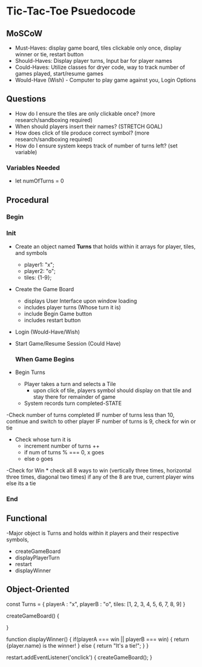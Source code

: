 # Tic-Tac-Toe Psuedocode

## MoSCoW

  * Must-Haves: display game board, tiles clickable only once, display winner or tie, restart button
  * Should-Haves: Display player turns, Input bar for player names
  * Could-Haves: Utilize classes for dryer code, way to track number of games played, start/resume games
  * Would-Have (Wish) - Computer to play game against you, Login Options

## Questions
  - How do I ensure the tiles are only clickable once? (more research/sandboxing required)
  - When should players insert their names? (STRETCH GOAL)
  - How does click of tile produce correct symbol? (more research/sandboxing required)
  - How do I ensure system keeps track of number of turns left? (set variable)

### Variables Needed
  - let numOfTurns = 0


## Procedural

### Begin
### Init

  - Create an object named **Turns** that holds within it arrays for player, tiles, and symbols
    * player1: "x";
    * player2: "o";
    * tiles: {1-9};

  - Create the Game Board
    * displays User Interface upon window loading
    * includes player turns (Whose turn it is)
    * include Begin Game button
    * includes restart button
  

  - Login (Would-Have/Wish)
  - Start Game/Resume Session (Could Have)

    ### When Game Begins
  
  - Begin Turns
    * Player takes a turn and selects a Tile
       - upon click of tile, players symbol should display on that tile and stay there for remainder of game
    * System records turn completed-STATE 


  -Check number of turns completed
    IF number of turns less than 10, continue and switch to other player
    IF number of turns is 9, check for win or tie
     
  - Check whose turn it is
    * increment number of turns ++
    * if num of turns % === 0, x goes
    * else o goes
  
  
  -Check for Win
    * check all 8 ways to win (vertically three times, horizontal three times, diagonal two times)
    if any of the 8 are true,  current player wins
    else its a tie
    

   
  
### End




## Functional
-Major object is Turns and holds within it players and their respective symbols, 

- createGameBoard
- displayPlayerTurn
- restart
- displayWinner



## Object-Oriented

const Turns = {
playerA : "x",
playerB : "o",
tiles: [1, 2, 3, 4, 5, 6, 7, 8, 9]
}

createGameBoard() {


}


function displayWinner() {
 if(playerA === win || playerB === win) {
 return {player.name} is the winner!
 }
 else {
 return "It's a tie!";
 }
}

restart.addEventListener('onclick') {
createGameBoard();
}


